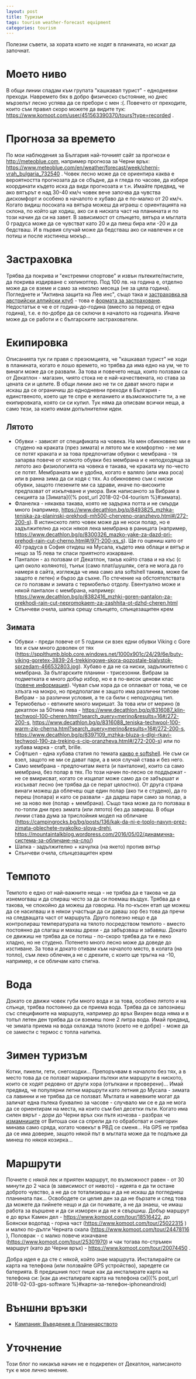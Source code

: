 ```yaml
---
layout: post
title: Туризъм
tags: tourism weather-forecast equipment
categories: tourism
---
```

Полезни съвети, за хората които не ходят в планината, но искат да започнат.

# Моето ниво
В общи линии спадам към групата "кашкавал турист" - еднодневни преходи. Навремето бях в добро физическо състояние, но днес мързелът лесно успява да се пребори с мен :(. Повечето от преходите, които съм правил скоро можете да видите тук: https://www.komoot.com/user/451563390370/tours?type=recorded .

# Прогноза за времето
По мои наблюдения за България най-точният сайт за прогнози е http://meteoblue.com, например прогноза за Черни връх: https://www.meteoblue.com/en/weather/forecast/week/cherni-vrah_bulgaria_732540 . Човек лесно може да се ориентира каква е вероятността прогнозата да се сбъдне, да я гледа по часове, да избере координати където иска да види прогнозата и т.н. Имайте предвид, че ако вятърът е над 30-40 км/ч човек вече започва да чувства дискомфорт и особено в началото е хубаво да е по-малко от 20 км/ч. Когато видиш посоката на вятъра можеш да играеш с ориентацията на склона, по който ще ходиш, ако си в ниската част на планината и по този начин да си на завет. В зависимост от слънцето, вятъра и мъглата 0 градуса може да се чувстват като 20 и да пиеш бира или -20 и да бедстваш. И в първия случай може да бедстваш ако си навлечен и се потиш и после изстинеш мокър...

# Застраховка
Трябва да покрива и "екстремни спортове" и извън пътеките/пистите, да покрива издирване с хеликоптер. Под 100 лв. на година е, отделно може да се вземе и само за няколко месеца (не за цяла година). Погледнете и "Активна защита на Лев инс", също така и [застраховка на австрийски алпийски клуб](https://www.google.bg/search?q=застраховка+на+австрийски+алпийски+клуб) - това е [формата за застраховане](https://aacuk.org.uk/membership/). Недостатък е че е от година-до-година (вместо за период от една година), т.е. е по-добре да се сключи в началото на годината. Иначе може да се работи и с българските застрахователи.

# Екипировка
Описанията тук ги правя с презюмцията, че "кашкавал турист" не ходи в планината, когато е лошо времето, но трябва да има едно на ум, че то винаги може да се развали. За това и повечето неща, които ползвам са от Декатлон - магазин, чиято стока не е най-качествената, но става за цената си и целите. В общи линии ако не ти се дават много пари и искаш да се ограничиш до еднодневни преходи в България - единственото, което ще те спре е желанието и възможностите ти, а не екипировката, която си си купил.
Тук няма да описвам всички неща, а само тези, за които имам допълнителни идеи.

## Лятото
 - Oбувки - зависят от спецификата на човека. На мен обикновено ми е студено на краката (през зимата) и лятото ми е комфортно - не ми се потят краката и за това предпочитам обувки с мембрана - тя запарва повече от колкото обувки без мембрана и е неподходяща за лятото ако физиологията на човека е такава, че краката му по-често се потят. Мембраната ми е удобна, когато е валяло (или има роса) или в ранна зима да си ходя с тях. Аз обикновено съм с ниски обувки, защото глезените ми са здрави, иначе по-високите предпазват от изкълчване и умора. Виж написаното за Вибрам в секцията за [Зимата]({% post_url 2018-02-04-tourism %}#зимата).
 - Фланелка - някаква такава, която не задържа потта и не смърди много (например, https://www.decathlon.bg/p/8493825_mzhka-teniska-za-planinski-prekhodi-mh500-cherveno-oranzhevo.html#/272-200-s). В истинското лято човек може да не носи полар, но е задължително да носи някоя лека мембрана в раницата (например, https://www.decathlon.bg/p/8300326_mazko-yake-za-dazd-pri-prehodi-rain-cut-cherno.html#/971-200-xs_s). Ще го оцениш като от 40 градуса в София отидеш на Мусала, където има облаци и вятър и нещо за 15 лева ти спаси приятното изкарване.
 - Панталон - аз ползвам от Декатлон, такъв който става и на къс (с цип около коляното), тънък (само плат/шушляк, сега не мога да го намеря в сайта, изглежда че има само ала softshell такива, може би защото е летен) и бързо да съхне. По стечение на обстоятелствата си го ползвам и зимата с термобельо отдолу. Евентуално може и някой панталон с мембрана, например: https://www.decathlon.bg/p/8382416_mzhki-goren-pantalon-za-prekhodi-rain-cut-nepromokaem-za-zashhita-ot-dzhd-cheren.html
 - Слънчеви очила, шапка срещу слънцето, слънцезащитен крем

## Зимата
 - Обувки - преди повече от 5 години си взех едни обувки Viking с Gore tex и съм много доволен от тях (https://spplthumb.blob.core.windows.net/1000x901c/24/29/6e/buty-viking-goretex-3839-24-trekkingowe-skora-pozostale-bialystok-sprzedam-466532803.jpg). Хубаво е да не са ниски, задължително с мембрана. За българските планини - трисезонни. Вибрам за подметката е много добър избор, но е в по-висок ценови клас ([повече информация](http://blog.polezen.bg/2015/02/vibram.html)). Чувал съм хора да се оплакват от това, че се хлъзга на мокро, но предполагам е защото има различни типове Вибрам - за различни условия, а те са били с неподходящ тип.
 - Термобельо - евтините много миришат. За това или от мерино (в декатлон за 50тина лева - https://www.decathlon.bg/p/8316087_klin-techwool-100-cheren.html?search_query=merino&results=16#/272-200-s, https://www.decathlon.bg/p/8316088_teniska-techwool-100-warm-zip-cherna.html?search_query=merino&results=16#/272-200-s, https://www.decathlon.bg/p/8397109_mzhka-bluza-s-dlgi-rkavi-techwool-190-za-treking-s-cip-oranzheva.html#/272-200-s) или по хубава марка - craft, brille.
 - Софтшел - една хубава статия по темата [какво е softshell](https://mountaintalkblog.wordpress.com/2016/02/14/%D0%BA%D0%B0%D0%BA%D0%B2%D0%BE-%D0%B5-softshell/
). Не съм си взел, защото не ми се дават пари, а в моя случай става и без него.
 - Само мембрана - предпочитам якета (и панталони), които са само мембрана, без полар в тях. По този начин по-лесно се поддържат - не се вмирисват, когато се изцапат може само да се забършат и изсъхват лесно (не трябва да се перат цялостно). От друга страна винаги можеш да облечеш още един полар (ако ти е студено), да го переш (полара) и като се развали - да дадеш пари само за полар, а не за ново яке (полар + мембрана). Също така може да го ползваш в по-топли дни през зимата (или лятото) без да завираш. В общи линии става дума за трислойния модел на обличане (https://campingrocks.bg/bg/posts/136/kak-da-ni-e-toplo-navyn-prez-zimata-oblechete-nyakolko-sloya-drehi, https://mountaintalkblog.wordpress.com/2016/05/02/динамична-система-за-обличане-на-сло/)
 - Шапка - задължително + качулка (на якето) против вятър
 - Слънчеви очила, слънцезащитен крем

# Темпото
Темпото е едно от най-важните неща - не трябва да е такова че да изнемогваш и да спираш често за да си поемаш въздух. Трябва да е такова, че спокойно да можеш да говориш. На по-късен етап ще можеш да се насилваш и в някои участъци да си даваш зор без това да пречи на следващата част от маршрута. Друго полезно нещо е да контролираш температурата на тялото посредством темпото - вместо постоянно да слагаш и махаш дрехи - да забързваш и забавяш. Докато се движиш не трябва да се потиш - по-скоро трябва да ти е леко хладно, но не студено. Потенето много лесно може да доведе до изстиване. За това и докато отивам към началото място, в колата (на топло), съм леко облечен,а не с дрехите, с които ще тръгна на -10, например, и се обличам като стигна.

# Вода
Докато се движи човек губи много вода и за това, особено лятото и на слънце, трябва постоянно да се приема вода. Трябва да се запознаеш със спецификите на маршрута, например до връх Вихрен вода няма и в топъл летен ден трябва да си вземеш поне 2 литра вода. Имай предвид, че зимата приема на вода охлажда тялото (което не е добре) - може да се замести с термос с топла напитка.

# Зимен туризъм
Котки, пикели, гети, снегоходки... Препоръчвам в началото без тях, а в место това да се ползват маркирани пътеки или маршрути в ниското, които се ходят редовно от други хора (отъпкани и проверени)... Имай предвид, че популярни летни маршрути като летния до Мусала - зимата са лавинни и не трябва да се ползват. Мъглата и навевките могат да заличат една пътека буквално за часове - случвало ми се е да не мога да се ориентирам на места, на които съм бил десетки пъти. Когато има силен вярът - дори до Черни връх ски пътя изчезва - разбрах че [измамниците](https://vitoshaski.com/) от Витоша ски са спрели да го обработват и снегорин минава само сряда, когато човекът в РВД се сменя... На GPS не трябва да се има доверие, защото някой път в мъглата може да те подлъже да минеш по някоя козирка...

# Маршрути
Почнете с някой лек и приятен маршрут, по възможност равен - от 30 минути до 2 часа (в зависимост от нивото) - идеята е да ти остане доброто чувство, а не да се тотализираш и да не искаш да погледнеш планината пак... Освободете си целия ден за да не бързате и след това да можете да пийнете нещо и да си почивате, а не да знаеш, че имаш работа за вършене и да си изморен и да не я свършиш.
Добър маршрут е до връх Камен дел - https://www.komoot.com/tour/18516422, до Боянски водопад - горна част (https://www.komoot.com/tour/25022315 ) и малко по-дълги Черната скала (https://www.komoot.com/tour/24478116 ), Половрак - с малко повече изкачване (https://www.komoot.com/tour/25301970) и чак тогава по-стръмен маршрут (като до Черни връх) - https://www.komoot.com/tour/20074450 .

Добра идея е да сте с някой, който знае маршрута. Инсталирайте си карта на телефона (или ползвайте GPS устройство), заредете си батерията. В предишния пост пише как да инсталирате карта на телефона си: [как да инсталирате карта на телефона си]({% post_url 2018-02-03-gps-software %}#карти-за-телефон-iphoneandroid)

# Външни връзки
 - [Кампания: Въведение в Планинарството](https://mountaintalkblog.wordpress.com/2016/07/02/%D0%BA%D0%B0%D0%BC%D0%BF%D0%B0%D0%BD%D0%B8%D1%8F-%D0%B2%D1%8A%D0%B2%D0%B5%D0%B4%D0%B5%D0%BD%D0%B8%D0%B5-%D0%B2-%D0%BF%D0%BB%D0%B0%D0%BD%D0%B8%D0%BD%D0%B0%D1%80%D1%81%D1%82%D0%B2%D0%BE%D1%82%D0%BE/)

# Уточнение
Този блог по никакъв начин не е подкрепен от Декатлон, написаното тук е мое лично мнение.
